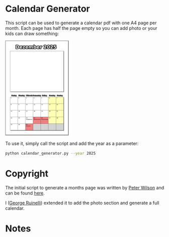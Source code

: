 # Calendar Generator
This script can be used to generate a calendar pdf with one A4 page per month.
Each page has half the page empty so you can add photo or your kids can draw something:

[![calendar](resized_calendar.png)](calendar.png)

To use it, simply call the script and add the year as a parameter:
```bash
python calendar_generator.py --year 2025
```

# Copyright
The initial script to generate a months page was written by [Peter Wilson](https://github.com/meta4) and can be found [here](https://github.com/meta4/mplcal).

I ([George Ruinelli](https://github.com/caco3)) extended it to add the photo section and generate a full calendar.

# Notes 